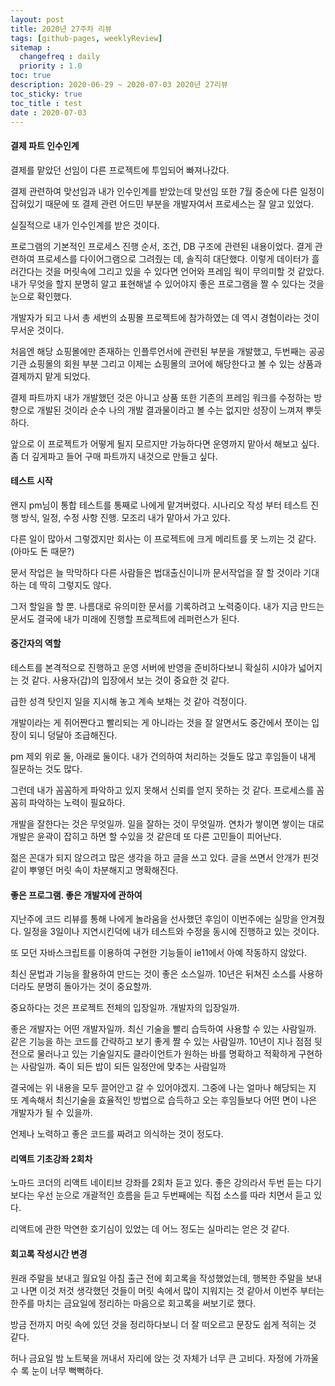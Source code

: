 ```yaml
---
layout: post
title: 2020년 27주차 리뷰
tags: [github-pages, weeklyReview]
sitemap :
  changefreq : daily
  priority : 1.0
toc: true
description: 2020-06-29 ~ 2020-07-03 2020년 27리뷰      
toc_sticky: true    
toc_title : test    
date : 2020-07-03   
---      
```


#### 결제 파트 인수인계
결제를 맡았던 선임이 다른 프로젝트에 투입되어 빠져나갔다. 

결제 관련하여 맞선임과 내가 인수인계를 받았는데 맞선임 또한 7월 중순에 다른 일정이 잡혀있기 때문에 또 결제 관련 어드민 부분을 개발자여서 프로세스는 잘 알고 있었다.

실질적으로 내가 인수인계를 받은 것이다.

프로그램의 기본적인 프로세스 진행 순서, 조건, DB 구조에 관련된 내용이었다. 
결게 관련하여 프로세스를 다이어그램으로 그려줬는 데, 솔직히 대단했다. 이렇게 데이터가 흘러간다는 것을 머릿속에 그리고 있을 수 있다면 언어와 프레임 웍이 무의미할 것 같았다. 내가 무엇을 할지 분명히 알고 표현해낼 수 있어야지 좋은 프로그램을 짤 수 있다는 것을 눈으로 확인했다.

개발자가 되고 나서 총 세번의 쇼핑몰 프로젝트에 참가하였는 데 역시 경험이라는 것이 무서운 것이다.

처음엔 해당 쇼핑몰에만 존재하는 인플루언서에 관련된 부분을 개발했고, 두번째는 공공 기관 쇼핑몰의 회원 부분 그리고 이제는 쇼핑몰의 코어에 해당한다고 볼 수 있는 상품과 결제까지 맡게 되었다.

결제 파트까지 내가 개발했던 것은 아니고 상품 또한 기존의 프레임 워크를 수정하는 방향으로 개발된 것이라 순수 나의 개발 결과물이라고 볼 수는 없지만 성장이 느껴져 뿌듯하다.

앞으로 이 프로젝트가 어떻게 될지 모르지만 가능하다면 운영까지 맡아서 해보고 싶다. 좀 더 깊게파고 들어 구매 파트까지 내것으로 만들고 싶다.

#### 테스트 시작
왠지 pm님이 통합 테스트를 통째로 나에게 맡겨버렸다. 시나리오 작성 부터 테스트 진행 방식, 일정, 수정 사항 진행. 모조리 내가 맡아서 가고 있다.

다른 일이 많아서 그렇겠지만 회사는 이 프로젝트에 크게 메리트를 못 느끼는 것 같다. (아마도 돈 때문?)

문서 작업은 늘 막막하다 다른 사람들은 법대출신이니까 문서작업을 잘 할 것이라 기대하는 데 딱히 그렇지도 않다.

그저 할일을 할 뿐. 나름대로 유의미한 문서를 기록하려고 노력중이다. 내가 지금 만드는 문서도 결국에 내가 미래에 진행할 프로젝트에 레퍼런스가 된다.


#### 중간자의 역할
테스트를 본격적으로 진행하고 운영 서버에 반영을 준비하다보니 확실히 시야가 넓어지는 것 같다. 사용자(갑)의 입장에서 보는 것이 중요한 것 같다.

급한 성격 탓인지 일을 지시해 놓고 계속 보채는 것 같아 걱정이다.

개발이라는 게 쥐어짠다고 빨리되는 게 아니라는 것을 잘 알면서도 중간에서 쪼이는 입장이 되니 덩달아 조급해진다.

pm 제외 위로 둘, 아래로 둘이다. 내가 건의하여 처리하는 것들도 많고 후임들이 내게 질문하는 것도 많다.

그런데 내가 꼼꼼하게 파악하고 있지 못해서 신뢰를 얻지 못하는 것 같다. 프로세스를 꼼꼼히 파악하는 노력이 필요하다. 

개발을 잘한다는 것은 무엇일까. 일을 잘하는 것이 무엇일까. 연차가 쌓이면 쌓이는 대로 개발은 윤곽이 잡히고 하면 할 수있을 것 같은데 또 다른 고민들이 피어난다.

젊은 꼰대가 되지 않으려고 많은 생각을 하고 글을 쓰고 있다. 글을 쓰면서 안개가 핀것 같이 뿌옇던 머릿 속이 차분해지고 명확해진다.

#### 좋은 프로그램. 좋은 개발자에 관하여

지난주에 코드 리뷰를 통해 나에게 놀라움을 선사했던 후임이 이번주에는 실망을 안겨줬다. 일정을 3일이나 지연시킨덕에 내가 테스트와 수정을 동시에 진행하고 있는 것이다. 

또 모던 자바스크립트를 이용하여 구현한 기능들이 ie11에서 아예 작동하지 않았다.

최신 문법과 기능을 활용하여 만드는 것이 좋은 소스일까. 10년은 뒤쳐진 소스를 사용하더라도 분명히 돌아가는 것이 중요할까. 

중요하다는 것은 프로젝트 전체의 입장일까. 개발자의 입장일까.

좋은 개발자는 어떤 개발자일까. 최신 기술을 빨리 습득하여 사용할 수 있는 사람일까. 같은 기능을 하는 코드를 간략하고 보기 좋게 짤 수 있는 사람일까. 10년이 지나 점점 뒷전으로 물러나고 있는 기술일지도 클라이언트가 원하는 바를 명확하고 적확하게 구현하는 사람일까. 죽이 되든 밥이 되든 일정안에 맞추는 사람일까

결국에는 위 내용을 모두 끌어안고 갈 수 있어야겠지. 그중에 나는 얼마나 해당되는 지 또 계속해서 최신기술을 효율적인 방법으로 습득하고 오는 후임들보다 어떤 면이 나은 개발자가 될 수 있을까.

언제나 노력하고 좋은 코드를 짜려고 의식하는 것이 정도다.

#### 리액트 기초강좌 2회차
노마드 코더의 리액트 네이티브 강좌를 2회차 듣고 있다. 좋은 강의라서 두번 듣는 다기보다는 우선 눈으로 개괄적인 흐름을 듣고 두번째에는 직접 소스를 따라 치면서 듣고 있다. 

리액트에 관한 막연한 호기심이 있었는 데 어느 정도는 실마리는 얻은 것 같다.

#### 회고록 작성시간 변경
원래 주말을 보내고 월요일 아침 출근 전에 회고록을 작성했었는데, 행복한 주말을 보내고 나면 이것 저것 생각했던 것들이 머릿 속에서 많이 지워지는 것 같아서 이번주 부터는 한주를 마치는 금요일에 정리하는 마음으로 회고록을 써보기로 했다.

방금 전까지 머릿 속에 있던 것을 정리하다보니 더 잘 떠오르고 문장도 쉽게 적히는 것 같다.

허나 금요일 밤 노트북을 꺼내서 자리에 앉는 것 자체가 너무 큰 고비다. 자정에 가까울 수 록 눈이 너무 뻑뻑하다.

